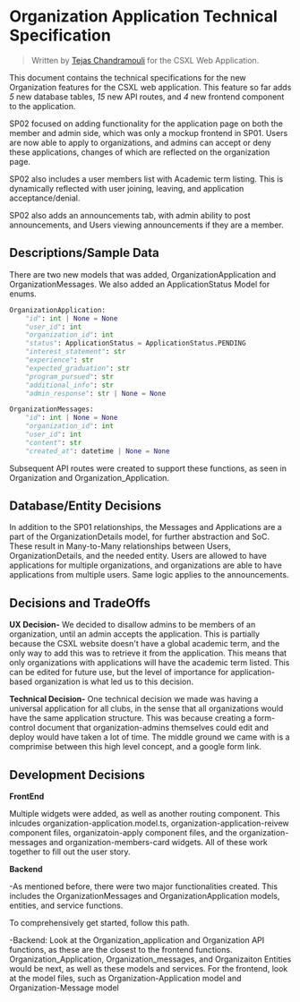 # Organization Application Technical Specification

> Written by [Tejas Chandramouli](https://github.com/tchandr) for the CSXL Web Application.

This document contains the technical specifications for the new Organization features for the CSXL web application. This feature so far adds _5_ new database tables, _15_ new API routes, and _4_ new frontend component to the application.

SP02 focused on adding functionality for the application page on both the member and admin side, which was only a mockup frontend in SP01. Users are now able to apply to organizations, and admins can accept or deny these applications, changes of which are reflected on the organization page.

SP02 also includes a user members list with Academic term listing. This is dynamically reflected with user joining, leaving, and application acceptance/denial.

SP02 also adds an announcements tab, with admin ability to post announcements, and Users viewing announcements if they are a member.

## Descriptions/Sample Data<a name='Descriptions/Sample Data'></a>

There are two new models that was added, OrganizationApplication and OrganizationMessages. We also added an ApplicationStatus Model for enums.

```py
OrganizationApplication:
    "id": int | None = None
    "user_id": int
    "organization_id": int
    "status": ApplicationStatus = ApplicationStatus.PENDING
    "interest_statement": str
    "experience": str
    "expected_graduation": str
    "program_pursued": str
    "additional_info": str
    "admin_response": str | None = None
```

```py
OrganizationMessages:
    "id": int | None = None
    "organization_id": int
    "user_id": int
    "content": str
    "created_at": datetime | None = None
```

Subsequent API routes were created to support these functions, as seen in Organization and Organization_Application.

## Database/Entity Decisions<a name='Database/Entity Decisions'></a>

In addition to the SP01 relationships, the Messages and Applications are a part of the OrganizationDetails model, for further abstraction and SoC. These result in Many-to-Many relationships between Users, OrganizationDetails, and the needed entity. Users are allowed to have applications for multiple organizations, and organizations are able to have applications from multiple users. Same logic applies to the announcements.

## Decisions and TradeOffs<a name='Decisions and Tradeoffs'></a>

**UX Decision-** We decided to disallow admins to be members of an organization, until an admin accepts the application. This is partially because the CSXL website doesn't have a global academic term, and the only way to add this was to retrieve it from the application. This means that only organizations with applications will have the academic term listed. This can be edited for future use, but the level of importance for application-based organization is what led us to this decision.

**Technical Decision-** One technical decision we made was having a universal application for all clubs, in the sense that all organizations would have the same application structure. This was because creating a form-control document that organization-admins themselves could edit and deploy would have taken a lot of time. The middle ground we came with is a comprimise between this high level concept, and a google form link.

## Development Decisions<a name='Development Decisions'></a>

**FrontEnd**

Multiple widgets were added, as well as another routing component. This inlcudes organization-application.model.ts, organization-application-reivew component files, organizatoin-apply component files, and the organization-messages and organization-members-card widgets. All of these work together to fill out the user story.

**Backend**

-As mentioned before, there were two major functionalities created. This includes the OrganizationMessages and OrganizationApplication models, entities, and service functions.

To comprehensively get started, follow this path.

-Backend: Look at the Organization_application and Organization API functions, as these are the closest to the frontend functions.
Organization_Application, Organization_messages, and Organizaiton Entities would be next, as well as these models and services. For the frontend, look at the model files, such as Organization-Application model and Organization-Message model
